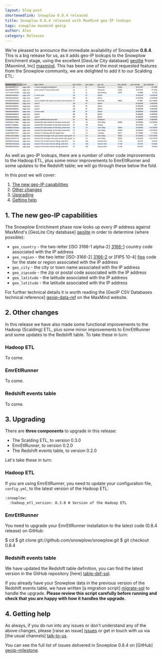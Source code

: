 ```yaml
---
layout: blog-post
shortenedlink: Snowplow 0.8.4 released
title: Snowplow 0.8.4 released with MaxMind geo-IP lookups
tags: snowplow maxmind geoip
author: Alex
category: Releases
---
```


We're pleased to announce the immediate availability of Snowplow **0.8.4**. This is a big release for us, as it adds geo-IP lookups to the Snowplow Enrichment stage, using the excellent [GeoLite City database] [geolite] from [Maxmind, Inc] [maxmind]. This has been one of the most requested features from the Snowplow community, we are delighted to add it to our Scalding ETL:

![geoip-img][geoip-img]

As well as geo-IP lookups, there are a number of other code improvements to the Hadoop ETL, plus some minor improvements to EmrEtlRunner and some updates to the Redshift table; we will go through these below the fold.

In this post we will cover:

1. [The new geo-IP capabilities](/blog/2013/03/03/snowplow-0.7.6-released-with-redshift-data-warehouse-support#geoip)
2. [Other changes](/blog/2013/03/03/snowplow-0.7.6-released-with-redshift-data-warehouse-support#other-changes)
3. [Upgrading](/blog/2013/03/03/snowplow-0.7.6-released-with-redshift-data-warehouse-support#upgrading)
4. [Getting help](/blog/2013/03/03/snowplow-0.7.6-released-with-redshift-data-warehouse-support#help)

<!--more-->

<h2><a name="geoip">1. The new geo-IP capabilities</a></h2>

The Snowplow Enrichment phase now looks up every IP address against MaxMind's [GeoLite City database] [geolite] in order to determine (where possible):

* `geo_country` - the two-letter [ISO 3166-1 alpha-2] [3166-1] country code associated with the IP address
* `geo_region` -  the two letter [ISO-3166-2] [3166-2] or [FIPS 10-4] [fips] code for the state or region associated with the IP address
* `geo_city` - the city or town name associated with the IP address
* `geo_zipcode` - the zip or postal code associated with the IP address
* `geo_latitude` - the latitude associated with the IP address
* `geo_latitude` - the latitude associated with the IP address

For further technical details it is worth reading the [GeoIP CSV Databases technical reference] [geoip-data-ref] on the MaxMind website.

<h2><a name="other-changes">2. Other changes</a></h2>

In this release we have also made some functional improvements to the Hadoop (Scalding) ETL, plus some minor improvements to EmrEtlRunner and some updates to the Redshift table. To take these in turn:

### Hadoop ETL

To come.

### EmrEtlRunner

To come.

### Redshift events table

To come.

<h2><a name="upgrading">3. Upgrading</a></h2>

There are **three components** to upgrade in this release:

* The Scalding ETL, to version 0.3.0
* EmrEtlRunner, to version 0.2.0
* The Redshift events table, to version 0.2.0

Let's take these in turn:

### Hadoop ETL

If you are using EmrEtlRunner, you need to update your configuration file, `config.yml`, to the latest version of the Hadoop ETL:

	:snowplow:
	  :hadoop_etl_version: 0.3.0 # Version of the Hadoop ETL

### EmrEtlRunner

You need to upgrade your EmrEtlRunner installation to the latest code (0.8.4 release) on GitHub:

$ cd <Your Snowplow directory>
$ git clone git://github.com/snowplow/snowplow.git
$ git checkout 0.8.4

### Redshift events table

We have updated the Redshift table definition, you can find the latest version in the GitHub repository [here] [table-def-sql].

If you already have your Snowplow data in the previous version of the Redshift events table, we have written [a migration script] [migrate-sql] to handle the upgrade. **Please review this script carefully before running and check that you are happy with how it handles the upgrade.**

<h2><a name="help">4. Getting help</a></h2>

As always, if you do run into any issues or don't understand any of the above changes, please [raise an issue] [issues] or get in touch with us via [the usual channels] [talk-to-us].

You can see the full list of issues delivered in Snowplow 0.8.4 on [GitHub] [geoip-milestone].

[geolite]: http://dev.maxmind.com/geoip/legacy/geolite
[maxmind]: http://www.maxmind.com

[geoip-img]: /static/img/blog/2013/05/geoip-data.png

[3166-1]: http://en.wikipedia.org/wiki/ISO_3166-1_alpha-2
[3166-2]: http://en.wikipedia.org/wiki/ISO_3166-2
[fips]: http://en.wikipedia.org/wiki/FIPS_10-4
[geoip-data-ref]: http://dev.maxmind.com/geoip/legacy/csv

[table-def-sql]: https://github.com/snowplow/snowplow/blob/master/4-storage/redshift-storage/sql/table-def.sql
[migrate-sql]: https://github.com/snowplow/snowplow/blob/master/4-storage/redshift-storage/sql/migrate_0.1.0_to_0.2.0.sql

[issues]: https://github.com/snowplow/snowplow/issues
[talk-to-us]: https://github.com/snowplow/snowplow/wiki/Talk-to-us
[geoip-milestone]: https://github.com/snowplow/snowplow/issues?milestone=17&page=1&state=closed